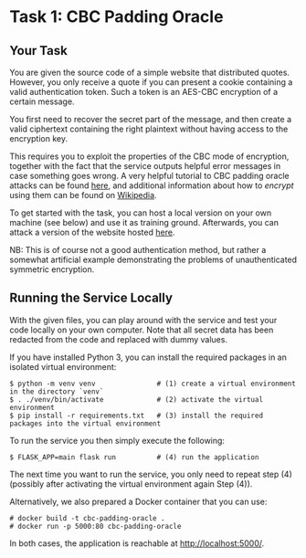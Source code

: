 # Task 1: CBC Padding Oracle

## Your Task

You are given the source code of a simple website that distributed quotes.
However, you only receive a quote if you can present a cookie containing a
valid authentication token.  Such a token is an AES-CBC encryption of a certain
message.

You first need to recover the secret part of the message, and then create a valid
ciphertext containing the right plaintext without having access to the
encryption key.

This requires you to exploit the properties of the CBC mode of encryption,
together with the fact that the service outputs helpful error messages in case
something goes wrong. A very helpful tutorial to CBC padding oracle attacks can be found [here](https://research.nccgroup.com/2021/02/17/cryptopals-exploiting-cbc-padding-oracles), and additional information about how to _encrypt_ using them can be found on [Wikipedia](https://en.wikipedia.org/wiki/Padding_oracle_attack).

To get started with the task, you can host a local version on your own machine (see below) and use it as training ground.
Afterwards, you can attack a version of the website hosted [here](https://cbc.syssec.dk).

NB: This is of course not a good authentication method, but rather a somewhat
artificial example demonstrating the problems of unauthenticated symmetric
encryption.

## Running the Service Locally

With the given files, you can play around with the service and test your code
locally on your own computer.  Note that all secret data has been redacted from
the code and replaced with dummy values.

If you have installed Python 3, you can install the required packages in an
isolated virtual environment:
```
$ python -m venv venv               # (1) create a virtual environment in the directory `venv`
$ . ./venv/bin/activate             # (2) activate the virtual environment
$ pip install -r requirements.txt   # (3) install the required packages into the virtual environment
```
To run the service you then simply execute the following:
```
$ FLASK_APP=main flask run          # (4) run the application
```
The next time you want to run the service, you only need to repeat step (4)
(possibly after activating the virtual environment again Step (4)).

Alternatively, we also prepared a Docker container that you can use:
```
# docker build -t cbc-padding-oracle .
# docker run -p 5000:80 cbc-padding-oracle
```

In both cases, the application is reachable at <http://localhost:5000/>.
